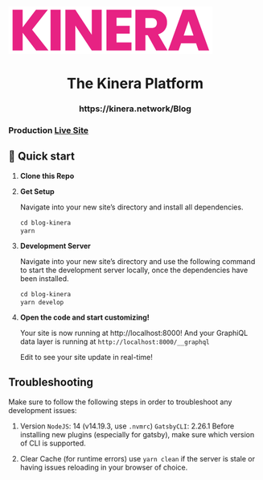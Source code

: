 <p align="center">

  ![](src/images/kinera-logo-2.png)

</p>
<h1 align="center">
  The Kinera Platform
</h1>
<h3 align="center">
  https://kinera.network/Blog
</h3>

### Production [Live Site](https://main--incredible-wisp-737646.netlify.app/)

## 🚀 Quick start

1.  **Clone this Repo**

2.  **Get Setup**

    Navigate into your new site’s directory and install all dependencies.

    ```shell
    cd blog-kinera
    yarn
    ```

3.  **Development Server**

    Navigate into your new site’s directory and use the following command to start the development server locally, once the dependencies have been installed.

    ```shell
    cd blog-kinera
    yarn develop
    ```

4.  **Open the code and start customizing!**

    Your site is now running at http://localhost:8000!
    And your GraphiQL data layer is running at `http://localhost:8000/__graphql`

    Edit to see your site update in real-time!

## Troubleshooting

Make sure to follow the following steps in order to troubleshoot any development issues:

1. Version
   `NodeJS`: 14 (v14.19.3, use `.nvmrc`)
   `GatsbyCLI`: 2.26.1
   Before installing new plugins (especially for gatsby), make sure which version of CLI is supported.

2. Clear Cache (for runtime errors)
   use `yarn clean` if the server is stale or having issues reloading in your browser of choice.

